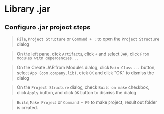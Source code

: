 # Library .jar

## Configure .jar project steps

> `File`, `Project Structure` or `Command + ;` to open the `Project Structure` dialog

> On the left pane, click `Artifacts`, click `+` and select `JAR`, click `From modules with dependencies...`

> On the Create JAR from Modules dialog, click `Main Class` `...` button, select `App (com.company.lib)`, click `OK` and click "OK" to dismiss the dialog

> On the `Project Structure` dialog, check `Build on make` checkbox, click `Apply` button, and click `OK` button to dismiss the dialog

> `Build`, `Make Project` or `Command + F9` to make project, result out folder is created.
